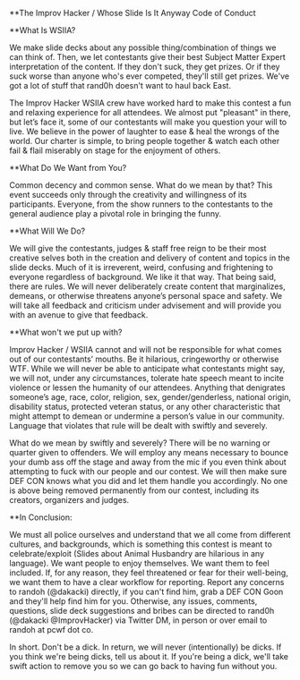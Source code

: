 **The Improv Hacker / Whose Slide Is It Anyway Code of Conduct

**What Is WSIIA?

We make slide decks about any possible thing/combination of things we can think of. Then, we let contestants give their best Subject Matter Expert interpretation of the content. If they don't suck, they get prizes. Or if they suck worse than anyone who's ever competed, they'll still get prizes. We've got a lot of stuff that rand0h doesn't want to haul back East. 

The Improv Hacker WSIIA crew have worked hard to make this contest a fun and relaxing experience for all attendees. We almost put "pleasant" in there, but let’s face it, some of our contestants will make you question your will to live. We believe in the power of laughter to ease & heal the wrongs of the world. Our charter is simple, to bring people together & watch each other fail & flail miserably on stage for the enjoyment of others.  

**What Do We Want from You?

Common decency and common sense. What do we mean by that? This event succeeds only through the creativity and willingness of its participants. Everyone, from the show runners to the contestants to the general audience play a pivotal role in bringing the funny. 

**What Will We Do?

We will give the contestants, judges & staff free reign to be their most creative selves both in the creation and delivery of content and topics in the slide decks. Much of it is irreverent, weird, confusing and frightening to everyone regardless of background. We like it that way. That being said, there are rules. We will never deliberately create content that marginalizes, demeans, or otherwise threatens anyone’s personal space and safety. We will take all feedback and criticism under advisement and will provide you with an avenue to give that feedback.

**What won't we put up with?

Improv Hacker / WSIIA cannot and will not be responsible for what comes out of our contestants’ mouths. Be it hilarious, cringeworthy or otherwise WTF. While we will never be able to anticipate what contestants might say, we will not, under any circumstances, tolerate hate speech meant to incite violence or lessen the humanity of our attendees. Anything that denigrates someone’s age, race, color, religion, sex, gender/genderless, national origin, disability status, protected veteran status, or any other characteristic that might attempt to demean or undermine a person’s value in our community. Language that violates that rule will be dealt with swiftly and severely.

What do we mean by swiftly and severely? There will be no warning or quarter given to offenders. We will employ any means necessary to bounce your dumb ass off the stage and away from the mic if you even think about attempting to fuck with our people and our contest. We will then make sure DEF CON knows what you did and let them handle you accordingly. No one is above being removed permanently from our contest, including its creators, organizers and judges. 

**In Conclusion:

We must all police ourselves and understand that we all come from different cultures, and backgrounds, which is something this contest is meant to celebrate/exploit (Slides about Animal Husbandry are hilarious in any language). We want people to enjoy themselves. We want them to feel included. If, for any reason, they feel threatened or fear for their well-being, we want them to have a clear workflow for reporting. Report any concerns to randoh (@dakacki) directly, if you can't find him, grab a DEF CON Goon and they'll help find him for you.  Otherwise, any issues, comments, questions, slide deck suggestions and bribes can be directed to rand0h (@dakacki @ImprovHacker) via Twitter DM, in person or over email to randoh at pcwf dot co.

In short. Don't be a dick. In return, we will never (intentionally) be dicks. If you think we're being dicks, tell us about it. If you're being a dick, we'll take swift action to remove you so we can go back to having fun without you.
